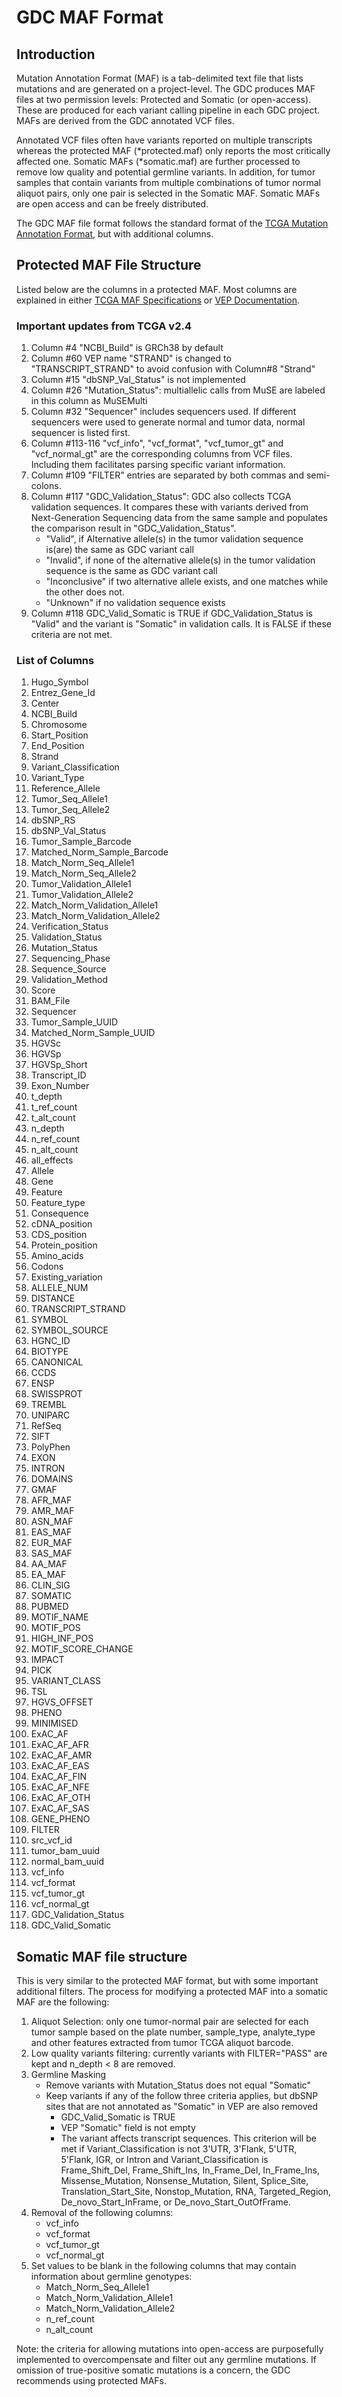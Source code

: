 # GDC MAF Format

## Introduction

Mutation Annotation Format (MAF) is a tab-delimited text file that lists mutations and are generated on a project-level.  The GDC produces MAF files at two permission levels: Protected and Somatic (or open-access). These are produced for each variant calling pipeline in each GDC project. MAFs are derived from the GDC annotated VCF files.

Annotated VCF files often have variants reported on multiple transcripts whereas the protected MAF (\*protected.maf) only reports the most critically affected one. Somatic MAFs (\*somatic.maf) are further processed to remove low quality and potential germline variants. In addition, for tumor samples that contain variants from multiple combinations of tumor normal aliquot pairs, only one pair is selected in the Somatic MAF. Somatic MAFs are open access and can be freely distributed.

The GDC MAF file format follows the standard format of the [TCGA Mutation Annotation Format](https://wiki.nci.nih.gov/display/TCGA/Mutation+Annotation+Format+(MAF)+Specification), but with additional columns.

## Protected MAF File Structure

Listed below are the columns in a protected MAF. Most columns are explained in either [TCGA MAF Specifications](https://wiki.nci.nih.gov/display/TCGA/Mutation+Annotation+Format+(MAF)+Specification) or [VEP Documentation](http://www.ensembl.org/info/docs/tools/vep/vep_formats.html).

### Important updates from TCGA v2.4

1. Column #4 "NCBI_Build" is GRCh38 by default
2. Column #60 VEP name "STRAND" is changed to "TRANSCRIPT_STRAND" to avoid confusion with Column#8 "Strand"
3. Column #15 "dbSNP_Val_Status" is not implemented
4. Column #26 "Mutation_Status": multiallelic calls from MuSE are labeled in this column as  MuSEMulti
5. Column #32 "Sequencer" includes sequencers used. If different sequencers were used to generate normal and tumor data, normal sequencer is listed first.
6. Column #113-116 "vcf_info", "vcf_format", "vcf_tumor_gt" and "vcf_normal_gt" are the corresponding columns from VCF files. Including them facilitates parsing specific variant information.
7. Column #109 "FILTER" entries are separated by both commas and semi-colons.
8. Column #117 "GDC_Validation_Status": GDC also collects TCGA validation sequences.  It compares these with variants derived from Next-Generation Sequencing data from the same sample and populates the comparison result in "GDC_Validation_Status".
    * "Valid", if Alternative allele(s) in the tumor validation sequence is(are) the same as GDC variant call
    * "Invalid", if none of the alternative allele(s) in the tumor validation sequence is the same as GDC variant call
    * "Inconclusive" if two alternative allele exists, and one matches while the other does not.
    * "Unknown" if no validation sequence exists
9. Column #118 GDC_Valid_Somatic is TRUE if GDC_Validation_Status is "Valid" and the variant is "Somatic" in validation calls.  It is FALSE if these criteria are not met.

### List of Columns
1. Hugo_Symbol
2. Entrez_Gene_Id
3. Center
4. NCBI_Build
5. Chromosome
6. Start_Position
7. End_Position
8. Strand
9. Variant_Classification
10. Variant_Type
11. Reference_Allele
12. Tumor_Seq_Allele1
13. Tumor_Seq_Allele2
14. dbSNP_RS
15. dbSNP_Val_Status
16. Tumor_Sample_Barcode
17. Matched_Norm_Sample_Barcode
18. Match_Norm_Seq_Allele1
19. Match_Norm_Seq_Allele2
20. Tumor_Validation_Allele1
21. Tumor_Validation_Allele2
22. Match_Norm_Validation_Allele1
23. Match_Norm_Validation_Allele2
24. Verification_Status
25. Validation_Status
26. Mutation_Status
27. Sequencing_Phase
28. Sequence_Source
29. Validation_Method
30. Score
31. BAM_File
32. Sequencer
33. Tumor_Sample_UUID
34. Matched_Norm_Sample_UUID
35. HGVSc
36. HGVSp
37. HGVSp_Short
38. Transcript_ID
39. Exon_Number
40. t_depth
41. t_ref_count
42. t_alt_count
43. n_depth
44. n_ref_count
45. n_alt_count
46. all_effects
47. Allele
48. Gene
49. Feature
50. Feature_type
51. Consequence
52. cDNA_position
53. CDS_position
54. Protein_position
55. Amino_acids
56. Codons
57. Existing_variation
58. ALLELE_NUM
59. DISTANCE
60. TRANSCRIPT_STRAND
61. SYMBOL
62. SYMBOL_SOURCE
63. HGNC_ID
64. BIOTYPE
65. CANONICAL
66. CCDS
67. ENSP
68. SWISSPROT
69. TREMBL
70. UNIPARC
71. RefSeq
72. SIFT
73. PolyPhen
74. EXON
75. INTRON
76. DOMAINS
77. GMAF
78. AFR_MAF
79. AMR_MAF
80. ASN_MAF
81. EAS_MAF
82. EUR_MAF
83. SAS_MAF
84. AA_MAF
85. EA_MAF
86. CLIN_SIG
87. SOMATIC
88. PUBMED
89. MOTIF_NAME
90. MOTIF_POS
91. HIGH_INF_POS
92. MOTIF_SCORE_CHANGE
93. IMPACT
94. PICK
95. VARIANT_CLASS
96. TSL
97. HGVS_OFFSET
98. PHENO
99. MINIMISED
100. ExAC_AF
101. ExAC_AF_AFR
102. ExAC_AF_AMR
103. ExAC_AF_EAS
104. ExAC_AF_FIN
105. ExAC_AF_NFE
106. ExAC_AF_OTH
107. ExAC_AF_SAS
108. GENE_PHENO
109. FILTER
110. src_vcf_id
111. tumor_bam_uuid
112. normal_bam_uuid
113. vcf_info
114. vcf_format
115. vcf_tumor_gt
116. vcf_normal_gt
117. GDC_Validation_Status
118. GDC_Valid_Somatic

## Somatic MAF file structure

This is very similar to the protected MAF format, but with some important additional filters.  The process for modifying a protected MAF into a somatic MAF are the following:

1. Aliquot Selection: only one tumor-normal pair are selected for each tumor sample based on the plate number, sample_type, analyte_type and other features extracted from tumor TCGA aliquot barcode.
2. Low quality variants filtering: currently variants with FILTER="PASS" are kept and n_depth < 8 are removed.
3. Germline Masking
    * Remove variants with Mutation_Status does not equal "Somatic"
    * Keep variants if any of the follow three criteria applies, but dbSNP sites that are not annotated as "Somatic" in VEP are also removed
        * GDC_Valid_Somatic is TRUE
        * VEP "Somatic" field is not empty
        * The variant affects transcript sequences. This criterion will be met if Variant_Classification is not 3'UTR, 3'Flank, 5'UTR, 5'Flank, IGR, or Intron and Variant_Classification is Frame_Shift_Del, Frame_Shift_Ins, In_Frame_Del, In_Frame_Ins, Missense_Mutation, Nonsense_Mutation, Silent, Splice_Site, Translation_Start_Site, Nonstop_Mutation, RNA, Targeted_Region, De_novo_Start_InFrame, or De_novo_Start_OutOfFrame.
4. Removal of the following columns:
    * vcf_info
    * vcf_format
    * vcf_tumor_gt
    * vcf_normal_gt
5. Set values to be blank in the following columns that may contain information about germline genotypes:
    * Match_Norm_Seq_Allele1
    * Match_Norm_Validation_Allele1
    * Match_Norm_Validation_Allele2
    * n_ref_count
    * n_alt_count

Note: the criteria for allowing mutations into open-access are purposefully implemented to overcompensate and filter out any germline mutations. If omission of true-positive somatic mutations is a concern, the GDC recommends using protected MAFs.    
